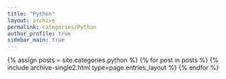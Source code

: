 ```yaml
---
title: "Python"
layout: archive
permalink: categories/Python
author_profile: true
sidebar_main: true
---
```


{% assign posts = site.categories.python %}
{% for post in posts %} {% include archive-single2.html type=page.entries_layout %} {% endfor %}